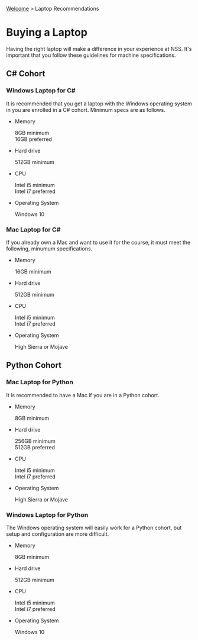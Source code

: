 [Welcome](/) > Laptop Recommendations

# Buying a Laptop

Having the right laptop will make a difference in your experience at NSS. It's important that you follow these guidelines for machine specifications.

## C# Cohort

### Windows Laptop for C#

It is recommended that you get a laptop with the Windows operating system in you are enrolled in a C# cohort. Minimum specs are as follows.

<ul class="list list--doubleItems list--noLinks">
    <li class="listItem listItem--doubleItems">
        <p class="listItem__header">Memory</p>
        <div>8GB minimum</div>
        <div>16GB preferred</div>
    </li>
    <li class="listItem listItem--doubleItems">
        <p class="listItem__header">Hard drive</p>
        512GB minimum
    </li>
</ul>

<ul class="list list--doubleItems list--noLinks">
    <li class="listItem listItem--doubleItems">
        <p class="listItem__header">CPU</p>
        <div>Intel i5 minimum</div>
        <div>Intel i7 preferred</div>
    </li>
    <li class="listItem listItem--doubleItems">
        <p class="listItem__header">Operating System</p>
        Windows 10
    </li>
</ul>

### Mac Laptop for C#

If you already own a Mac and want to use it for the course, it must meet the following, minumum specifications.

<ul class="list list--doubleItems list--noLinks">
    <li class="listItem listItem--doubleItems">
        <p class="listItem__header">Memory</p>
        <div>16GB minimum</div>
    </li>
    <li class="listItem listItem--doubleItems">
        <p class="listItem__header">Hard drive</p>
        512GB minimum
    </li>
</ul>

<ul class="list list--doubleItems list--noLinks">
    <li class="listItem listItem--doubleItems">
        <p class="listItem__header">CPU</p>
        <div>Intel i5 minimum</div>
        <div>Intel i7 preferred</div>
    </li>
    <li class="listItem listItem--doubleItems">
        <p class="listItem__header">Operating System</p>
        High Sierra or Mojave
    </li>
</ul>

## Python Cohort

### Mac Laptop for Python

It is recommended to have a Mac if you are in a Python cohort.

<ul class="list list--doubleItems list--noLinks">
    <li class="listItem listItem--doubleItems">
        <p class="listItem__header">Memory</p>
        <div>8GB minimum</div>
    </li>
    <li class="listItem listItem--doubleItems">
        <p class="listItem__header">Hard drive</p>
        <div>256GB minimum</div>
        <div>512GB preferred</div>
    </li>
</ul>

<ul class="list list--doubleItems list--noLinks">
    <li class="listItem listItem--doubleItems">
        <p class="listItem__header">CPU</p>
        <div>Intel i5 minimum</div>
        <div>Intel i7 preferred</div>
    </li>
    <li class="listItem listItem--doubleItems">
        <p class="listItem__header">Operating System</p>
        High Sierra or Mojave
    </li>
</ul>

### Windows Laptop for Python

The Windows operating system will easily work for a Python cohort, but setup and configuration are more difficult.

<ul class="list list--doubleItems list--noLinks">
    <li class="listItem listItem--doubleItems">
        <p class="listItem__header">Memory</p>
        <div>8GB minimum</div>
    </li>
    <li class="listItem listItem--doubleItems">
        <p class="listItem__header">Hard drive</p>
        512GB minimum
    </li>
</ul>

<ul class="list list--doubleItems list--noLinks">
    <li class="listItem listItem--doubleItems">
        <p class="listItem__header">CPU</p>
        <div>Intel i5 minimum</div>
        <div>Intel i7 preferred</div>
    </li>
    <li class="listItem listItem--doubleItems">
        <p class="listItem__header">Operating System</p>
        Windows 10
    </li>
</ul>
